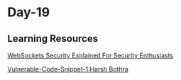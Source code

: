 <h1>Day-19</h1>

<h2>Learning Resources</h2>

[WebSockets Security Explained For Security Enthusiasts](https://payatu.com/blog/websocketsecurity/)

[Vulnerable-Code-Snippet-1:Harsh Bothra](https://github.com/harsh-bothra/SecurityExplained/blob/main/resources/vulnerable-code-1.md)
